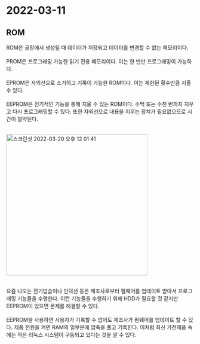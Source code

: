# 2022-03-11

## ROM

ROM은 공장에서 생성될 때 데이터가 저장되고 데이터를 변경할 수 없는 메모리이다. <br/><br/>
PROM은 프로그래밍 가능한 읽기 전용 메모리이다. 이는 한 번만 프로그래밍이 가능하다. <br/><br/>
EPROM은 자외선으로 소거하고 기록이 가능한 ROM이다. 이는 제한된 횟수만큼 지울 수 있다.<br/><br/>
EEPROM은 전기적인 기능을 통해 지울 수 있는 ROM이다. 수백 또는 수천 번까지 지우고 다시 프로그래밍할 수 있다. 또한 자외선으로 내용을 지우는 장치가 필요없으므로 시간이 절약된다. <br/><br/>

<img width="378" alt="스크린샷 2022-03-20 오후 12 01 41" src="https://user-images.githubusercontent.com/67616146/159146180-00f9a2a9-7518-401e-819d-9474dee94aef.png">
<br/>
<br/>

요즘 나오는 전기밥솥이나 인덕션 등은 제조사로부터 펌웨어를 업데이트 받아서 프로그래밍 기능들을 수행한다. 이런 기능들을 수행하기 위해 HDD가 필요할 것 같지만 EEPROM이 있으면 문제를 해결할 수 있다. <br/><br/>
EEPROM을 사용하면 사용자가 기록할 수 없어도 제조사가 펌웨어를 업데이트 할 수 있다. 제품 전원을 켜면 RAM의 일부분에 압축을 풀고 기록한다.
이처럼 최신 가전제품 속에는 작은 리눅스 시스템이 구동되고 있다는 것을 알 수 있다.
